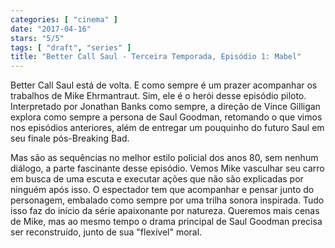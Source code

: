 ```yaml
---
categories: [ "cinema" ]
date: "2017-04-16"
stars: "5/5"
tags: [ "draft", "series" ]
title: "Better Call Saul - Terceira Temporada, Episódio 1: Mabel"
---
```

Better Call Saul está de volta. E como sempre é um prazer acompanhar
os trabalhos de Mike Ehrmantraut. Sim, ele é o herói desse episódio
piloto. Interpretado por Jonathan Banks como sempre, a direção de
Vince Gilligan explora como sempre a persona de Saul Goodman, retomando
o que vimos nos episódios anteriores, além de entregar um pouquinho
do futuro Saul em seu finale pós-Breaking Bad.

Mas são as sequências no melhor estilo policial dos anos 80, sem nenhum
diálogo, a parte fascinante desse episódio. Vemos Mike vasculhar seu
carro em busca de uma escuta e executar ações que não são explicadas
por ninguém após isso. O espectador tem que acompanhar e pensar junto
do personagem, embalado como sempre por uma trilha sonora inspirada. Tudo
isso faz do início da série apaixonante por natureza. Queremos mais
cenas de Mike, mas ao mesmo tempo o drama principal de Saul Goodman
precisa ser reconstruído, junto de sua "flexível" moral.
